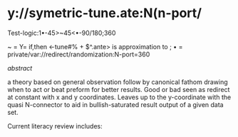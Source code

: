 # y://symetric-tune.ate:N(n-port/

Test-logic:1•-45>~45<•-90/180;360

~ = Y= if,then <-tune#% + $^.ante> is approximation to ;
• = private/var://redirect/randomization:N-port=360

*abstract*

a theory based on general observation follow by canonical fathom drawing when to act or beat preform for better results. Good or bad seen as redirect at constant with x and y coordinates. Leaves up to the y-coordinate with the quasi N-connector to aid in bullish-saturated result output of a given data set.

Current literacy review includes:

